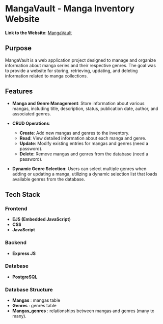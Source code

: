 # MangaVault - Manga Inventory Website

**Link to the Website:** [MangaVault](https://mangavault.adaptable.app/)

## Purpose

MangaVault is a web application project designed to manage and organize information about manga series and their respective genres. The goal was to provide a website for storing, retrieving, updating, and deleting information related to manga collections.

## Features

- **Manga and Genre Management**: Store information about various mangas, including title, description, status, publication date, author, and associated genres.
  
- **CRUD Operations**: 
  - **Create**: Add new mangas and genres to the inventory.
  - **Read**: View detailed information about each manga and genre.
  - **Update**: Modify existing entries for mangas and genres (need a password).
  - **Delete**: Remove mangas and genres from the database (need a password).

- **Dynamic Genre Selection**: Users can select multiple genres when adding or updating a manga, utilizing a dynamic selection list that loads available genres from the database.

## Tech Stack

### Frontend
- **EJS (Embedded JavaScript)**
- **CSS**
- **JavaScript**

### Backend
- **Express JS**

### Database
- **PostgreSQL**



### Database Structure

- **Mangas** : mangas table
- **Genres** : genres table
- **Mangas_genres** : relationships between mangas and genres (many to many).


